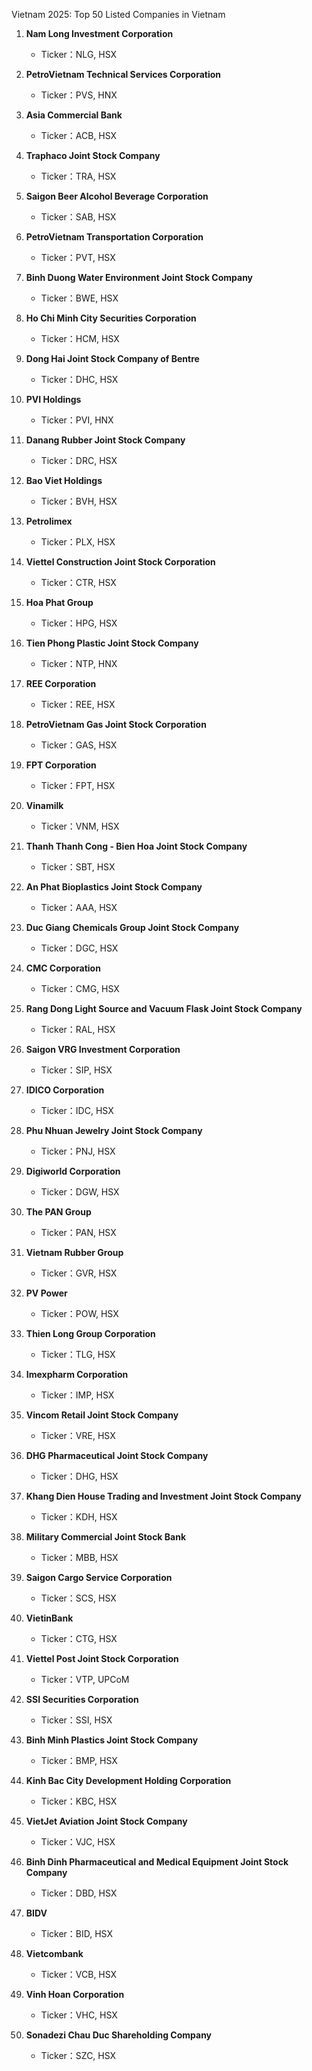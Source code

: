 

Vietnam 2025:  Top 50 Listed Companies in Vietnam

1. **Nam Long Investment Corporation**
    
    - Ticker：NLG, HSX
2. **PetroVietnam Technical Services Corporation**
    
    - Ticker：PVS, HNX
3. **Asia Commercial Bank**
    
    - Ticker：ACB, HSX
4. **Traphaco Joint Stock Company**
    
    - Ticker：TRA, HSX
5. **Saigon Beer Alcohol Beverage Corporation**
    
    - Ticker：SAB, HSX
6. **PetroVietnam Transportation Corporation**
    
    - Ticker：PVT, HSX
7. **Binh Duong Water Environment Joint Stock Company**
    
    - Ticker：BWE, HSX
8. **Ho Chi Minh City Securities Corporation**
    
    - Ticker：HCM, HSX
9. **Dong Hai Joint Stock Company of Bentre**
    
    - Ticker：DHC, HSX
10. **PVI Holdings**
    
    - Ticker：PVI, HNX
11. **Danang Rubber Joint Stock Company**
    
    - Ticker：DRC, HSX
12. **Bao Viet Holdings**
    
    - Ticker：BVH, HSX
13. **Petrolimex**
    
    - Ticker：PLX, HSX
14. **Viettel Construction Joint Stock Corporation**
    
    - Ticker：CTR, HSX
15. **Hoa Phat Group**
    
    - Ticker：HPG, HSX
16. **Tien Phong Plastic Joint Stock Company**
    
    - Ticker：NTP, HNX
17. **REE Corporation**
    
    - Ticker：REE, HSX
18. **PetroVietnam Gas Joint Stock Corporation**
    
    - Ticker：GAS, HSX
19. **FPT Corporation**
    
    - Ticker：FPT, HSX
20. **Vinamilk**
    
    - Ticker：VNM, HSX
21. **Thanh Thanh Cong - Bien Hoa Joint Stock Company**
    
    - Ticker：SBT, HSX
22. **An Phat Bioplastics Joint Stock Company**
    
    - Ticker：AAA, HSX
23. **Duc Giang Chemicals Group Joint Stock Company**
    
    - Ticker：DGC, HSX
24. **CMC Corporation**
    
    - Ticker：CMG, HSX
25. **Rang Dong Light Source and Vacuum Flask Joint Stock Company**
    
    - Ticker：RAL, HSX
26. **Saigon VRG Investment Corporation**
    
    - Ticker：SIP, HSX
27. **IDICO Corporation**
    
    - Ticker：IDC, HSX
28. **Phu Nhuan Jewelry Joint Stock Company**
    
    - Ticker：PNJ, HSX
29. **Digiworld Corporation**
    
    - Ticker：DGW, HSX
30. **The PAN Group**
    
    - Ticker：PAN, HSX
31. **Vietnam Rubber Group**
    
    - Ticker：GVR, HSX
32. **PV Power**
    
    - Ticker：POW, HSX
33. **Thien Long Group Corporation**
    
    - Ticker：TLG, HSX
34. **Imexpharm Corporation**
    
    - Ticker：IMP, HSX
35. **Vincom Retail Joint Stock Company**
    
    - Ticker：VRE, HSX
36. **DHG Pharmaceutical Joint Stock Company**
    
    - Ticker：DHG, HSX
37. **Khang Dien House Trading and Investment Joint Stock Company**
    
    - Ticker：KDH, HSX
38. **Military Commercial Joint Stock Bank**
    
    - Ticker：MBB, HSX
39. **Saigon Cargo Service Corporation**
    
    - Ticker：SCS, HSX
40. **VietinBank**
    
    - Ticker：CTG, HSX
41. **Viettel Post Joint Stock Corporation**
    
    - Ticker：VTP, UPCoM
42. **SSI Securities Corporation**
    
    - Ticker：SSI, HSX
43. **Binh Minh Plastics Joint Stock Company**
    
    - Ticker：BMP, HSX
44. **Kinh Bac City Development Holding Corporation**
    
    - Ticker：KBC, HSX
45. **VietJet Aviation Joint Stock Company**
    
    - Ticker：VJC, HSX
46. **Binh Dinh Pharmaceutical and Medical Equipment Joint Stock Company**
    
    - Ticker：DBD, HSX
47. **BIDV**
    
    - Ticker：BID, HSX
48. **Vietcombank**
    
    - Ticker：VCB, HSX
49. **Vinh Hoan Corporation**
    
    - Ticker：VHC, HSX
50. **Sonadezi Chau Duc Shareholding Company**
    
    - Ticker：SZC, HSX

